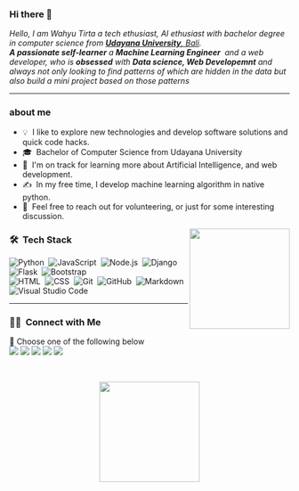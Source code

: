 ### Hi there 👋

<em>
    Hello, I am Wahyu Tirta a tech ethusiast, AI ethusiast with bachelor degree in computer science from <a href="https://www.unud.ac.id/?lang=en"> <b>Udayana University</b>, Bali</a>. <br>
    <b>A passionate self-learner</b> a <b>Machine Learning Engineer</b>&nbsp; and a web developer,&nbspwho is <b>obsessed</b>
    with <b>Data science, Web Developemnt</b> and always not only looking to find patterns of which are hidden in the data but also build a mini project based on those patterns
</em>
<hr>

### about me
- 💡 &nbsp;I like to explore new technologies and develop software solutions and quick code hacks.
- 🎓 &nbsp;Bachelor of Computer Science from Udayana University
- 🌱 &nbsp;I'm on track for learning more about Artificial Intelligence, and web development.
- ✍️ &nbsp;In my free time, I develop machine learning algorithm in native python.
- 💬 &nbsp;Feel free to reach out for volunteering, or just for some interesting discussion.



<img height="180em" src="https://github-readme-stats-eight-theta.vercel.app/api/top-langs/?username=wahyutirta&layout=compact&langs_count=8&theme=algolia" align="right"/>

### 🛠 &nbsp;Tech Stack

![Python](https://img.shields.io/badge/-Python-05122A?style=flat&logo=python)&nbsp;
![JavaScript](https://img.shields.io/badge/-JavaScript-05122A?style=flat&logo=javascript)&nbsp;
![Node.js](https://img.shields.io/badge/-Node.js-05122A?style=flat&logo=node.js)&nbsp;
![Django](https://img.shields.io/badge/-Django-05122A?style=flat&logo=django&logoColor=092E20)&nbsp;
![Flask](https://img.shields.io/badge/-Flask-05122A?style=flat&logo=flask)&nbsp;
![Bootstrap](https://img.shields.io/badge/-Bootstrap-05122A?style=flat&logo=bootstrap&logoColor=563D7C)\
![HTML](https://img.shields.io/badge/-HTML-05122A?style=flat&logo=HTML5)&nbsp;
![CSS](https://img.shields.io/badge/-CSS-05122A?style=flat&logo=CSS3&logoColor=1572B6)&nbsp;
![Git](https://img.shields.io/badge/-Git-05122A?style=flat&logo=git)&nbsp;
![GitHub](https://img.shields.io/badge/-GitHub-05122A?style=flat&logo=github)&nbsp;
![Markdown](https://img.shields.io/badge/-Markdown-05122A?style=flat&logo=markdown)\
![Visual Studio Code](https://img.shields.io/badge/-Visual%20Studio%20Code-05122A?style=flat&logo=visual-studio-code&logoColor=007ACC)&nbsp;

<hr>

### 🤝🏻 &nbsp;Connect with Me

<p>
  📣 Choose one of the following below<br/>
  <a href="mailto:wahyutirta12345@gmail.com"><img src="https://img.shields.io/badge/e‑mail-D14836.svg?style=for-the-badge&logo=GMail&logoColor=white"/></a>
  <a href="https://www.instagram.com/wahyyutt/"><img src="https://img.shields.io/badge/instagram-E4405F.svg?style=for-the-badge&logo=instagram&logoColor=white"/></a>
  <a href=""><img src="https://img.shields.io/badge/twitch-9146FF.svg?style=for-the-badge&logo=twitch&logoColor=white"/></a>
  <a href="https://www.linkedin.com/in/wahyutirta/"><img src="https://img.shields.io/badge/linkedin-0077B5.svg?style=for-the-badge&logo=linkedin&logoColor=white"/></a>
  <a href=""><img src="https://img.shields.io/badge/twitter-1DA1F2.svg?style=for-the-badge&logo=twitter&logoColor=white"/></a>
</p>

<br>
<p align="center">
<a href="https://github.com/wahyutirta">
  <img height="180em" src="https://github-readme-stats-eight-theta.vercel.app/api?username=wahyutirta&show_icons=true&theme=algolia&include_all_commits=true&count_private=true"/>
  
</a>
</p>

